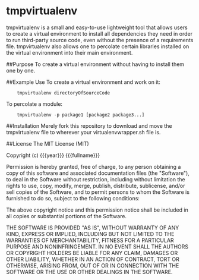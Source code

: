 tmpvirtualenv
=====

tmpvirtualenv is a small and easy-to-use lightweight tool that allows users to create a virtual environment to install all dependencies they need in order to run third-party source code, even without the presence of a requirements file. tmpvirtualenv also allows one to percolate certain libraries installed on the virtual environment into their main environment. 

##Purpose
To create a virtual environment without having to install them one by one.

##Example Use
To create a virtual environment and work on it:
```
	tmpvirtualenv directoryOfSourceCode
```
To percolate a module:
```
	tmpvirtualenv -p package1 [package2 package3...]
```

##Installation
Merely fork this repository to download and move the tmpvirtualenv file to wherever your virtualenvwrapper.sh file is.

##License
The MIT License (MIT)

Copyright (c) {{{year}}} {{{fullname}}}

Permission is hereby granted, free of charge, to any person obtaining a copy of this software and associated documentation files (the "Software"), to deal in the Software without restriction, including without limitation the rights to use, copy, modify, merge, publish, distribute, sublicense, and/or sell copies of the Software, and to permit persons to whom the Software is furnished to do so, subject to the following conditions:

The above copyright notice and this permission notice shall be included in all copies or substantial portions of the Software.

THE SOFTWARE IS PROVIDED "AS IS", WITHOUT WARRANTY OF ANY KIND, EXPRESS OR IMPLIED, INCLUDING BUT NOT LIMITED TO THE WARRANTIES OF MERCHANTABILITY, FITNESS FOR A PARTICULAR PURPOSE AND NONINFRINGEMENT. IN NO EVENT SHALL THE AUTHORS OR COPYRIGHT HOLDERS BE LIABLE FOR ANY CLAIM, DAMAGES OR OTHER LIABILITY, WHETHER IN AN ACTION OF CONTRACT, TORT OR OTHERWISE, ARISING FROM, OUT OF OR IN CONNECTION WITH THE SOFTWARE OR THE USE OR OTHER DEALINGS IN THE SOFTWARE.
